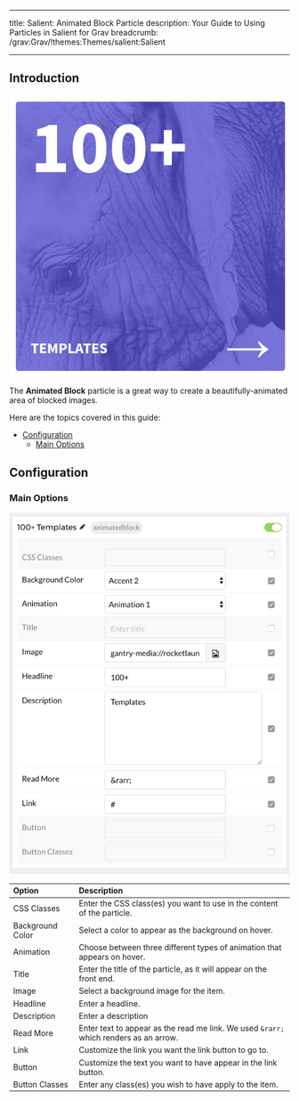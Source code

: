   ---
title: Salient: Animated Block Particle
description: Your Guide to Using Particles in Salient for Grav
breadcrumb: /grav:Grav/!themes:Themes/salient:Salient

---

## Introduction

![](assets/particle_animatedblock1.png)

The **Animated Block** particle is a great way to create a beautifully-animated area of blocked images.

Here are the topics covered in this guide:

* [Configuration](#configuration)
    - [Main Options](#main-options)

## Configuration

### Main Options 

![](assets/particle_animatedblock2.png)

| Option           | Description                                                                           |
| :-----           | :-----                                                                                |
| CSS Classes      | Enter the CSS class(es) you want to use in the content of the particle.               |
| Background Color | Select a color to appear as the background on hover.                                  |
| Animation        | Choose between three different types of animation that appears on hover.              |
| Title            | Enter the title of the particle, as it will appear on the front end.                  |
| Image            | Select a background image for the item.                                               |
| Headline         | Enter a headline.                                                                     |
| Description      | Enter a description                                                                   |
| Read More        | Enter text to appear as the read me link. We used `&rarr;` which renders as an arrow. |
| Link             | Customize the link you want the link button to go to.                                 |
| Button           | Customize the text you want to have appear in the link button.                        |
| Button Classes   | Enter any class(es) you wish to have apply to the item.                               |
